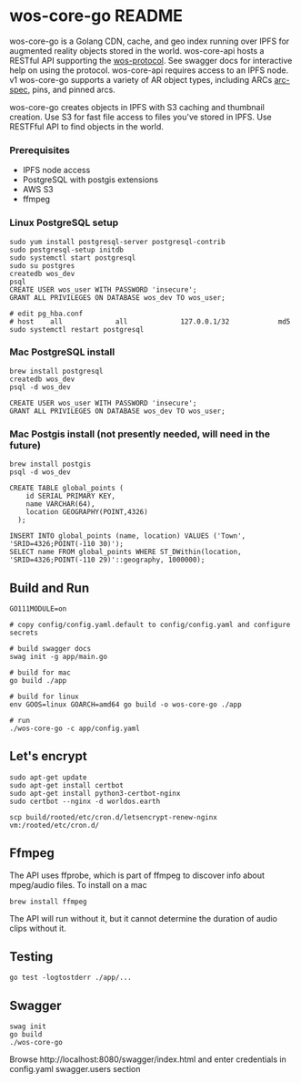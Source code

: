 # wos-core-go README #

wos-core-go is a Golang CDN, cache, and geo index running over IPFS for augmented reality objects stored in the world.  wos-core-api hosts a RESTful API supporting the [wos-protocol](https://github.com/wos-project/wos-protocol).  See swagger docs for interactive help on using the protocol.  wos-core-api requires access to an IPFS node.  v1 wos-core-go supports a variety of AR object types, including ARCs [arc-spec](https://github.com/wos-project/arc-spec), pins, and pinned arcs.

wos-core-go creates objects in IPFS with S3 caching and thumbnail creation.  Use S3 for fast file access to files you've stored in IPFS.  Use RESTFful API to find objects in the world.

### Prerequisites ###
- IPFS node access
- PostgreSQL with postgis extensions
- AWS S3
- ffmpeg

### Linux PostgreSQL setup ###
```Console
sudo yum install postgresql-server postgresql-contrib
sudo postgresql-setup initdb
sudo systemctl start postgresql
sudo su postgres
createdb wos_dev
psql
CREATE USER wos_user WITH PASSWORD 'insecure';
GRANT ALL PRIVILEGES ON DATABASE wos_dev TO wos_user;

# edit pg_hba.conf 
# host    all             all             127.0.0.1/32            md5
sudo systemctl restart postgresql
```

### Mac PostgreSQL install ###
```Console
brew install postgresql 
createdb wos_dev
psql -d wos_dev

CREATE USER wos_user WITH PASSWORD 'insecure';
GRANT ALL PRIVILEGES ON DATABASE wos_dev TO wos_user;
```

### Mac Postgis install (not presently needed, will need in the future) ###
```Console
brew install postgis
psql -d wos_dev

CREATE TABLE global_points (
    id SERIAL PRIMARY KEY,
    name VARCHAR(64),
    location GEOGRAPHY(POINT,4326)
  );

INSERT INTO global_points (name, location) VALUES ('Town', 'SRID=4326;POINT(-110 30)');
SELECT name FROM global_points WHERE ST_DWithin(location, 'SRID=4326;POINT(-110 29)'::geography, 1000000);
```

## Build and Run ##
```Console
GO111MODULE=on

# copy config/config.yaml.default to config/config.yaml and configure secrets

# build swagger docs
swag init -g app/main.go

# build for mac
go build ./app

# build for linux
env GOOS=linux GOARCH=amd64 go build -o wos-core-go ./app

# run
./wos-core-go -c app/config.yaml
```

## Let's encrypt ##
```Console
sudo apt-get update
sudo apt-get install certbot
sudo apt-get install python3-certbot-nginx
sudo certbot --nginx -d worldos.earth

scp build/rooted/etc/cron.d/letsencrypt-renew-nginx vm:/rooted/etc/cron.d/
```

## Ffmpeg ##
The API uses ffprobe, which is part of ffmpeg to discover info about mpeg/audio files.  To install on a mac
```Console
brew install ffmpeg
```
The API will run without it, but it cannot determine the duration of audio clips without it.

## Testing ##
```Console
go test -logtostderr ./app/...
```

## Swagger ##
```Console
swag init
go build
./wos-core-go
```
Browse http://localhost:8080/swagger/index.html and enter credentials in config.yaml swagger.users section




